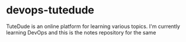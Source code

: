 # devops-tutedude
TuteDude is an online platform for learning various topics. I'm currently learning DevOps and this is the notes repository for the same
